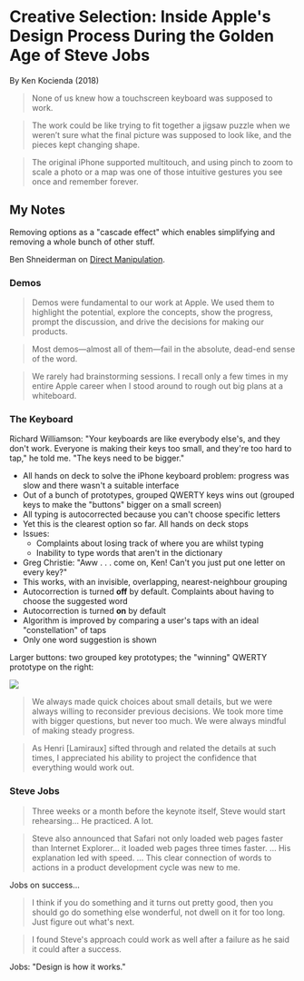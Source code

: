 # Creative Selection: Inside Apple's Design Process During the Golden Age of Steve Jobs

By Ken Kocienda (2018)

> None of us knew how a touchscreen keyboard was supposed to work.

> The work could be like trying to fit together a jigsaw puzzle when we weren’t sure what the final picture was supposed to look like, and the pieces kept changing shape.

> The original iPhone supported multitouch, and using pinch to zoom to scale a photo or a map was one of those intuitive gestures you see once and remember forever.

## My Notes

Removing options as a "cascade effect" which enables simplifying and removing a whole bunch of other stuff.

Ben Shneiderman on [Direct Manipulation](https://www.youtube.com/watch?v=CWgPe8VjTsM).

### Demos

> Demos were fundamental to our work at Apple. We used them to highlight the potential, explore the concepts, show the progress, prompt the discussion, and drive the decisions for making our products.

> Most demos—almost all of them—fail in the absolute, dead-end sense of the word.

> We rarely had brainstorming sessions. I recall only a few times in my entire Apple career when I stood around to rough out big plans at a whiteboard.

### The Keyboard

Richard Williamson: "Your keyboards are like everybody else's, and they don't work. Everyone is making their keys too small, and they're too hard to tap," he told me. "The keys need to be bigger."

- All hands on deck to solve the iPhone keyboard problem: progress was slow and there wasn't a suitable interface
- Out of a bunch of prototypes, grouped QWERTY keys wins out (grouped keys to make the "buttons" bigger on a small screen)
- All typing is autocorrected because you can't choose specific letters
- Yet this is the clearest option so far. All hands on deck stops
- Issues:
   - Complaints about losing track of where you are whilst typing
   - Inability to type words that aren't in the dictionary
- Greg Christie: "Aww . . . come on, Ken! Can't you just put one letter on every key?"
- This works, with an invisible, overlapping, nearest-neighbour grouping
- Autocorrection is turned **off** by default. Complaints about having to choose the suggested word
- Autocorrection is turned **on** by default
- Algorithm is improved by comparing a user's taps with an ideal "constellation" of taps
- Only one word suggestion is shown

Larger buttons: two grouped key prototypes; the "winning" QWERTY prototype on the right:

![](https://upload.bitfeed.co/5b8f8d0e195e5-keyboard-prototypes-630x450)

> We always made quick choices about small details, but we were always willing to reconsider previous decisions. We took more time with bigger questions, but never too much. We were always mindful of making steady progress.

> As Henri [Lamiraux] sifted through and related the details at such times, I appreciated his ability to project the confidence that everything would work out.

### Steve Jobs

> Three weeks or a month before the keynote itself, Steve would start rehearsing… He practiced. A lot.

> Steve also announced that Safari not only loaded web pages faster than Internet Explorer… it loaded web pages three times faster. … His explanation led with speed. … This clear connection of words to actions in a product development cycle was new to me.

Jobs on success…

> I think if you do something and it turns out pretty good, then you should go do something else wonderful, not dwell on it for too long. Just figure out what's next.

> I found Steve's approach could work as well after a failure as he said it could after a success.

Jobs: "Design is how it works."